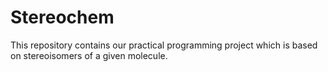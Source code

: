 # Stereochem
This repository contains our practical programming project which is based on stereoisomers of a given molecule. 
